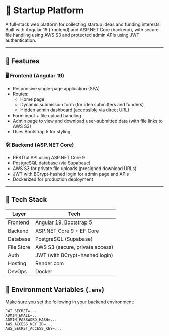 # 🚀 Startup Platform

A full-stack web platform for collecting startup ideas and funding interests. Built with Angular 19 (frontend) and ASP.NET Core (backend), with secure file handling using AWS S3 and protected admin APIs using JWT authentication.

---

## 🔧 Features

### 🖥️ Frontend (Angular 19)
- Responsive single-page application (SPA)
- Routes:
  - Home page
  - Dynamic submission form (for idea submitters and funders)
  - Hidden admin dashboard (accessible via direct URL)
- Form input + file upload handling
- Admin page to view and download user-submitted data (with file links to AWS S3)
- Uses Bootstrap 5 for styling

### 🛠️ Backend (ASP.NET Core)
- RESTful API using ASP.NET Core 9
- PostgreSQL database (via Supabase)
- AWS S3 for private file uploads (presigned download URLs)
- JWT with BCrypt-hashed login for admin page and APIs
- Dockerized for production deployment

---

## 📁 Tech Stack

| Layer      | Tech                              |
|------------|-----------------------------------|
| Frontend   | Angular 19, Bootstrap 5           |
| Backend    | ASP.NET Core 9 + EF Core          |
| Database   | PostgreSQL (Supabase)             |
| File Store | AWS S3 (secure, private access)   |
| Auth       | JWT (with BCrypt-hashed login)    |
| Hosting    | Render.com                        |
| DevOps     | Docker                            |

## 🔐 Environment Variables (`.env`)
Make sure you set the following in your backend environment:

```env
JWT_SECRET=...
ADMIN_EMAIL=...
ADMIN_PASSWORD_HASH=...
AWS_ACCESS_KEY_ID=...
AWS_SECRET_ACCESS_KEY=...